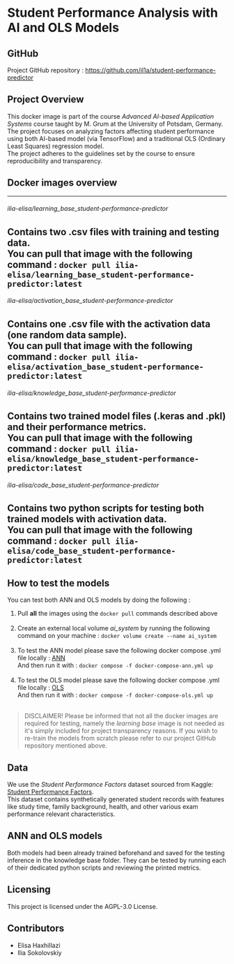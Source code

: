 # Student Performance Analysis with AI and OLS Models

## GitHub
Project GitHub repository : https://github.com/il1a/student-performance-predictor

## Project Overview
This docker image is part of the course _Advanced AI-based Application Systems_ course taught by M. Grum at the University of Potsdam, Germany.<br>
The project focuses on analyzing factors affecting student performance using both AI-based model (via TensorFlow) and a traditional OLS (Ordinary Least Squares) regression model.<br>
The project adheres to the guidelines set by the course to ensure reproducibility and transparency.

## Docker images overview

---
###### ilia-elisa/learning_base_student-performance-predictor
Contains two .csv files with training and testing data. <br>
You can pull that image with the following command : `docker pull ilia-elisa/learning_base_student-performance-predictor:latest`
---
###### ilia-elisa/activation_base_student-performance-predictor
Contains one .csv file with the activation data (one random data sample). <br>
You can pull that image with the following command : `docker pull ilia-elisa/activation_base_student-performance-predictor:latest`
---
###### ilia-elisa/knowledge_base_student-performance-predictor
Contains two trained model files (.keras and .pkl) and their performance metrics. <br>
You can pull that image with the following command : `docker pull ilia-elisa/knowledge_base_student-performance-predictor:latest`
---
###### ilia-elisa/code_base_student-performance-predictor 
Contains two python scripts for testing both trained models with activation data. <br>
You can pull that image with the following command : `docker pull ilia-elisa/code_base_student-performance-predictor:latest`
---
## How to test the models
You can test both ANN and OLS models by doing the following : <br>
1. Pull **all** the images using the `docker pull` commands described above <br><br>
2. Create an external local volume _ai_system_ by running the following command on your machine : `docker volume create --name ai_system` <br><br>
3. To test the ANN model please save the following docker compose .yml file locally : [ANN](https://github.com/il1a/student-performance-predictor/blob/main/scenarios/ANN/docker-compose-ann.yml) <br> 
And then run it with : `docker compose -f docker-compose-ann.yml up` <br><br>
4. To test the OLS model please save the following docker compose .yml file locally : [OLS](https://github.com/il1a/student-performance-predictor/blob/main/scenarios/OLS/docker-compose-ols.yml) <br>
And then run it with : `docker compose -f docker-compose-ols.yml up` <br><br>

>DISCLAIMER! Please be informed that not all the docker images are required for testing, namely the *learning base* image is not needed as it's simply included for project transparency reasons. If you wish to re-train the models from scratch please refer to our project GitHub repository mentioned above.

## Data
We use the _Student Performance Factors_ dataset sourced from Kaggle: [Student Performance Factors](https://www.kaggle.com/datasets/lainguyn123/student-performance-factors/data).<br>
This dataset contains synthetically generated student records with features like study time, family background, health, and other various exam performance relevant characteristics.

## ANN and OLS models
Both models had been already trained beforehand and saved for the testing inference in the knowledge base folder. 
They can be tested by running each of their dedicated python scripts and reviewing the printed metrics.

## Licensing
This project is licensed under the AGPL-3.0 License.

## Contributors
- Elisa Haxhillazi
- Ilia Sokolovskiy
